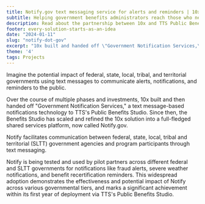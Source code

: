 ```yaml
---
title: Notify.gov text messaging service for alerts and reminders | 10x Featured project
subtitle: Helping government benefits administrators reach those who need help most
description: Read about the partnership between 10x and TTS Public Benefits Studio's Notify.gov — helping benefits administrators stay in touch with benefit recipients.
footer: every-solution-starts-as-an-idea
date: "2024-01-11"
slug: "notify-dot-gov"
excerpt: "10x built and handed off \"Government Notification Services,\" a text message-based notifications technology to TTS’s Public Benefits Studio."
theme: '4'
tags: Projects
---
```


<p class="usa-intro">  
    Imagine the potential impact of federal, state, local, tribal, and territorial governments using text messages to communicate alerts, notifications, and reminders to the public.
</p>

Over the course of multiple phases and investments, 10x built and then handed off "Government Notification Services," a text message-based notifications technology to TTS's Public Benefits Studio. Since then, the Benefits Studio has scaled and refined the 10x solution into a full-fledged shared services platform, now called Notify.gov. 

Notify facilitates communication between federal, state, local, tribal and territorial (SLTT) government agencies and program participants through text messaging. 

Notify is being tested and used by pilot partners across different federal and SLTT governments for notifications like fraud alerts, severe weather notifications, and benefit recertification reminders. This widespread adoption demonstrates the effectiveness and potential impact of Notify across various governmental tiers, and marks  a significant achievement within its first year of deployment via TTS's Public Benefits Studio.